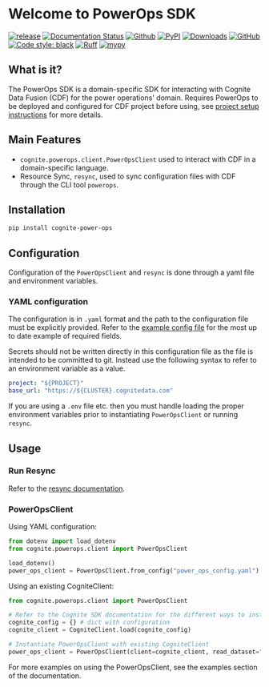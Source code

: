 # Welcome to PowerOps SDK

[![release](https://img.shields.io/github/actions/workflow/status/cognitedata/power-ops-sdk/release.yml?style=for-the-badge)](https://github.com/cognitedata/power-ops/actions/workflows/release.yml)
[![Documentation Status](https://readthedocs.com/projects/cognite-power-ops-sdk/badge/?version=latest&style=for-the-badge)](https://cognite-power-ops-sdk.readthedocs-hosted.com/en/latest/?badge=latest)
[![Github](https://shields.io/badge/github-cognite/power_ops_sdk-green?logo=github&style=for-the-badge)](https://github.com/cognitedata/power-ops-sdk)
[![PyPI](https://img.shields.io/pypi/v/cognite-power-ops?style=for-the-badge)](https://pypi.org/project/cognite-power-ops/)
[![Downloads](https://img.shields.io/pypi/dm/cognite-power-ops?style=for-the-badge)](https://pypistats.org/packages/cognite-power-ops)
[![GitHub](https://img.shields.io/github/license/cognitedata/power-ops-sdk?style=for-the-badge)](https://github.com/cognitedata/power-ops-sdk/blob/master/LICENSE)
[![Code style: black](https://img.shields.io/badge/code%20style-black-000000.svg?style=for-the-badge)](https://github.com/ambv/black)
[![Ruff](https://img.shields.io/endpoint?url=https://raw.githubusercontent.com/astral-sh/ruff/main/assets/badge/v2.json&style=for-the-badge)](https://github.com/astral-sh/ruff)
[![mypy](https://img.shields.io/badge/mypy-checked-000000.svg?style=for-the-badge&color=blue)](http://mypy-lang.org)

## What is it?

The PowerOps SDK is a domain-specific SDK for interacting with Cognite Data Fusion (CDF) for the power operations' domain. Requires PowerOps to be deployed and configured for CDF project before using, see [project setup instructions](./SETUP.md) for more details.

## Main Features

* `cognite.powerops.client.PowerOpsClient` used to interact with CDF in a domain-specific language.
* Resource Sync, `resync`, used to sync configuration files with CDF through the CLI tool `powerops`.

## Installation

```bash
pip install cognite-power-ops
```

## Configuration

Configuration of the `PowerOpsClient` and `resync` is done through a yaml file and environment variables.

### YAML configuration

The configuration is in `.yaml` format and the path to the configuration file must be explicitly provided. Refer to the [example config file](power_ops_config.yaml) for the most up to date example of required fields.

Secrets should not be written directly in this configuration file as the file is intended to be committed to git. Instead use the following syntax to refer to an environment variable as a value.

```yaml
project: "${PROJECT}"
base_url: "https://${CLUSTER}.cognitedata.com"
```

If you are using a `.env` file etc. then you must handle loading the proper environment variables prior to instantiating `PowerOpsClient` or running `resync`.

## Usage

### Run Resync

Refer to the [resync documentation](RESYNC.md).

### PowerOpsClient

Using YAML configuration:

```python
from dotenv import load_dotenv
from cognite.powerops.client import PowerOpsClient

load_dotenv()
power_ops_client = PowerOpsClient.from_config("power_ops_config.yaml")

```

Using an existing CogniteClient:

```python
from cognite.powerops.client import PowerOpsClient

# Refer to the Cognite SDK documentation for the different ways to instantiate a CogniteClient
cognite_config = {} # dict with configuration
cognite_client = CogniteClient.load(cognite_config)

# Instantiate PowerOpsClient with existing CogniteClient
power_ops_client = PowerOpsClient(client=cognite_client, read_dataset="xid_dataset", write_dataset="xid_dataset")

```

For more examples on using the PowerOpsClient, see the examples section of the documentation.
